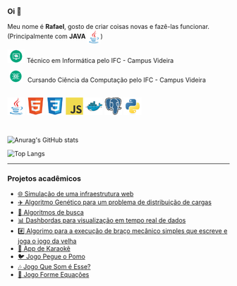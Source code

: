 <!--
**RafaelWurzius/RafaelWurzius** is a ✨ _special_ ✨ repository because its `README.md` (this file) appears on your GitHub profile.

Here are some ideas to get you started:

- 🔭 I’m currently working on ...
- 🌱 I’m currently learning ...
- 👯 I’m looking to collaborate on ...
- 🤔 I’m looking for help with ...
- 💬 Ask me about ...
- 📫 How to reach me: ...
- 😄 Pronouns: ...
- ⚡ Fun fact: ...
-->
### Oi 👋
Meu nome é **Rafael**, gosto de criar coisas novas e fazê-las funcionar.
(Principalmente com **JAVA** <img align="center" alt="Java" title="Java" height="30" width="30" src="https://raw.githubusercontent.com/devicons/devicon/master/icons/java/java-original.svg">)

<img src="info.svg" alt="Logo do curso" width="40"/> Técnico em Informática pelo IFC - Campus Videira 

 &nbsp;<img src="BCC.svg" alt="Logo do curso" width="30"/> &nbsp; Cursando Ciência da Computação pelo IFC - Campus Videira

<div style="display: inline_block"><br>
  <img align="center" alt="Java" title="Java" height="40" width="40"
       src="https://raw.githubusercontent.com/devicons/devicon/master/icons/java/java-original.svg">
  <img align="center" alt="HTML5" title="HTML5" height="40" width="40"
       src="https://raw.githubusercontent.com/devicons/devicon/master/icons/html5/html5-original.svg">
  <img align="center" alt="CSS3" title="CSS3" height="40" width="40"
       src="https://raw.githubusercontent.com/devicons/devicon/master/icons/css3/css3-original.svg">
  <img align="center" alt="JavaScript" title="JavaScript" height="40" width="40"
       src="https://raw.githubusercontent.com/devicons/devicon/master/icons/javascript/javascript-original.svg">
  <img align="center" alt="Docker" title="Docker" height="40" width="40"
       src="https://raw.githubusercontent.com/devicons/devicon/master/icons/docker/docker-original.svg">
  <img align="center" alt="PostgreSQL" title="PostgreSQL" height="40" width="40"
       src="https://raw.githubusercontent.com/devicons/devicon/master/icons/postgresql/postgresql-original.svg">
  <img align="center" alt="Python" title="Python" height="40" width="40"
       src="https://raw.githubusercontent.com/devicons/devicon/master/icons/python/python-original.svg">
</div>

<br>
<br>

![Anurag's GitHub stats](https://github-readme-stats.vercel.app/api?username=rafaelwurzius&show_icons=true&include_all_commits=true&theme=dracula)

![Top Langs](https://github-readme-stats.vercel.app/api/top-langs/?username=rafaelwurzius&layout=compact&theme=dracula)

---
### Projetos acadêmicos

- [🌐 Simulação de uma infraestrutura web](https://github.com/RafaelWurzius/infraestrutura_e_servicos_web)  
- [✈️ Algoritmo Genético para um problema de distribuição de cargas ](https://github.com/RafaelWurzius/algoritmoGenetico)  
- [🔎 Algoritmos de busca](https://github.com/RafaelWurzius/AlgoritmosDeBusca)  
- [📊 Dashbordas para visualização em tempo real de dados](https://github.com/RafaelWurzius/dashboard)
- [#️⃣ Algorimo para a execução de braço mecânico simples que escreve e joga o jogo da velha](https://github.com/RafaelWurzius/ProjetoSistemasEmbarcados)
- [🎤 App de Karaokê ](https://github.com/RafaelWurzius/LPRG3_projeto2)
- [🐦 Jogo Pegue o Pomo](https://github.com/RafaelWurzius/PegueOPomo)
- [🎶 Jogo Que Som é Esse?](https://github.com/RafaelWurzius/que-som-e-esse)
- [🧮 Jogo Forme Equações ](https://github.com/RafaelWurzius/forme-equacoes)
